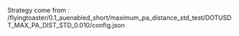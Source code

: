 Strategy come from : /flyingtoaster/0.1_auenabled_short/maximum_pa_distance_std_test/DOTUSDT_MAX_PA_DIST_STD_0.010/config.json